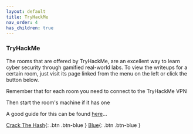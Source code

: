 ```yaml
---
layout: default
title: TryHackMe
nav_order: 4
has_children: true
---
```


### TryHackMe
The rooms that are offered by TryHackMe, are an excellent way to learn cyber security through gamified real-world labs. 
To view the writeups for a certain room, just visit its page linked from the menu on the left or click the button below.

Remember that for each room you need to connect to the TryHackMe VPN 

Then start the room's machine if it has one

A good guide for this can be found [here](https://tryhackme.com/access)... 




[Crack The Hash](https://twinston-66.github.io/HackThePlanet/TryHackMe/CrackTheHash){: .btn .btn-blue }
[Blue](https://twinston-66.github.io/HackThePlanet/TryHackMe/Blue){: .btn .btn-blue }

